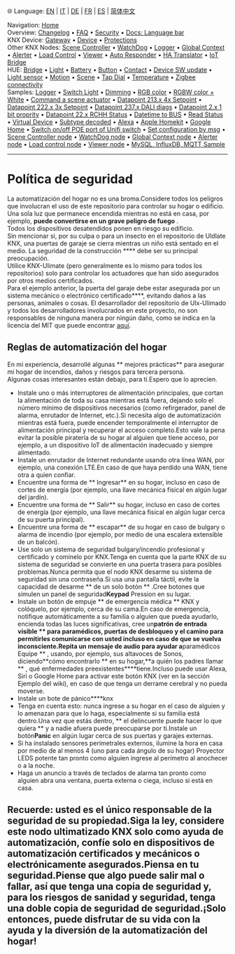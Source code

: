 🌐 Language: [EN](https://supergiovane.github.io/node-red-contrib-knx-ultimate/wiki/SECURITY) | [IT](https://supergiovane.github.io/node-red-contrib-knx-ultimate/wiki/it-SECURITY) | [DE](https://supergiovane.github.io/node-red-contrib-knx-ultimate/wiki/de-SECURITY) | [FR](https://supergiovane.github.io/node-red-contrib-knx-ultimate/wiki/fr-SECURITY) | [ES](https://supergiovane.github.io/node-red-contrib-knx-ultimate/wiki/es-SECURITY) | [简体中文](https://supergiovane.github.io/node-red-contrib-knx-ultimate/wiki/zh-CN-SECURITY)
<!-- NAV START -->
Navigation: [Home](https://supergiovane.github.io/node-red-contrib-knx-ultimate/wiki/Home)  
Overview: [Changelog](https://github.com/Supergiovane/node-red-contrib-knx-ultimate/blob/master/CHANGELOG.md) • [FAQ](https://supergiovane.github.io/node-red-contrib-knx-ultimate/wiki/FAQ-Troubleshoot) • [Security](https://supergiovane.github.io/node-red-contrib-knx-ultimate/wiki/SECURITY) • [Docs: Language bar](https://supergiovane.github.io/node-red-contrib-knx-ultimate/wiki/Docs-Language-Bar)  
KNX Device: [Gateway](https://supergiovane.github.io/node-red-contrib-knx-ultimate/wiki/Gateway-configuration) • [Device](https://supergiovane.github.io/node-red-contrib-knx-ultimate/wiki/Device) • [Protections](https://supergiovane.github.io/node-red-contrib-knx-ultimate/wiki/Protections)  
Other KNX Nodes: [Scene Controller](https://supergiovane.github.io/node-red-contrib-knx-ultimate/wiki/SceneController-Configuration) • [WatchDog](https://supergiovane.github.io/node-red-contrib-knx-ultimate/wiki/WatchDog-Configuration) • [Logger](https://supergiovane.github.io/node-red-contrib-knx-ultimate/wiki/Logger-Configuration) • [Global Context](https://supergiovane.github.io/node-red-contrib-knx-ultimate/wiki/GlobalVariable) • [Alerter](https://supergiovane.github.io/node-red-contrib-knx-ultimate/wiki/Alerter-Configuration) • [Load Control](https://supergiovane.github.io/node-red-contrib-knx-ultimate/wiki/LoadControl-Configuration) • [Viewer](https://supergiovane.github.io/node-red-contrib-knx-ultimate/wiki/knxUltimateViewer) • [Auto Responder](https://supergiovane.github.io/node-red-contrib-knx-ultimate/wiki/KNXAutoResponder) • [HA Translator](https://supergiovane.github.io/node-red-contrib-knx-ultimate/wiki/HATranslator) • [IoT Bridge](https://supergiovane.github.io/node-red-contrib-knx-ultimate/wiki/IoT-Bridge-Configuration)  
HUE: [Bridge](https://supergiovane.github.io/node-red-contrib-knx-ultimate/wiki/HUE%20Bridge%20configuration) • [Light](https://supergiovane.github.io/node-red-contrib-knx-ultimate/wiki/HUE%20Light) • [Battery](https://supergiovane.github.io/node-red-contrib-knx-ultimate/wiki/HUE%20Battery) • [Button](https://supergiovane.github.io/node-red-contrib-knx-ultimate/wiki/HUE%20Button) • [Contact](https://supergiovane.github.io/node-red-contrib-knx-ultimate/wiki/HUE%20Contact%20sensor) • [Device SW update](https://supergiovane.github.io/node-red-contrib-knx-ultimate/wiki/HUE%20Device%20software%20update) • [Light sensor](https://supergiovane.github.io/node-red-contrib-knx-ultimate/wiki/HUE%20Light%20sensor) • [Motion](https://supergiovane.github.io/node-red-contrib-knx-ultimate/wiki/HUE%20Motion) • [Scene](https://supergiovane.github.io/node-red-contrib-knx-ultimate/wiki/HUE%20Scene) • [Tap Dial](https://supergiovane.github.io/node-red-contrib-knx-ultimate/wiki/HUE%20Tapdial) • [Temperature](https://supergiovane.github.io/node-red-contrib-knx-ultimate/wiki/HUE%20Temperature%20sensor) • [Zigbee connectivity](https://supergiovane.github.io/node-red-contrib-knx-ultimate/wiki/HUE%20Zigbee%20connectivity)  
Samples: [Logger](https://supergiovane.github.io/node-red-contrib-knx-ultimate/wiki/Logger-Sample) • [Switch Light](https://supergiovane.github.io/node-red-contrib-knx-ultimate/wiki/-Sample---Switch-light) • [Dimming](https://supergiovane.github.io/node-red-contrib-knx-ultimate/wiki/-Sample---Dimming) • [RGB color](https://supergiovane.github.io/node-red-contrib-knx-ultimate/wiki/-Sample---RGB-Color) • [RGBW color + White](https://supergiovane.github.io/node-red-contrib-knx-ultimate/wiki/-Sample---RGBW-Color-plus-White) • [Command a scene actuator](https://supergiovane.github.io/node-red-contrib-knx-ultimate/wiki/-Sample---Control-a-scene-actuator) • [Datapoint 213.x 4x Setpoint](https://supergiovane.github.io/node-red-contrib-knx-ultimate/wiki/-Sample---DPT213) • [Datapoint 222.x 3x Setpoint](https://supergiovane.github.io/node-red-contrib-knx-ultimate/wiki/-Sample---DPT222) • [Datapoint 237.x DALI diags](https://supergiovane.github.io/node-red-contrib-knx-ultimate/wiki/-Sample---DPT237) • [Datapoint 2.x 1 bit proprity](https://supergiovane.github.io/node-red-contrib-knx-ultimate/wiki/-Sample---DPT2) • [Datapoint 22.x RCHH Status](https://supergiovane.github.io/node-red-contrib-knx-ultimate/wiki/-Sample---DPT22) • [Datetime to BUS](https://supergiovane.github.io/node-red-contrib-knx-ultimate/wiki/-Sample---DateTime-to-BUS) • [Read Status](https://supergiovane.github.io/node-red-contrib-knx-ultimate/wiki/-Sample---Read-value-from-Device) • [Virtual Device](https://supergiovane.github.io/node-red-contrib-knx-ultimate/wiki/-Sample---Virtual-Device) • [Subtype decoded](https://supergiovane.github.io/node-red-contrib-knx-ultimate/wiki/-Sample---Subtype) • [Alexa](https://supergiovane.github.io/node-red-contrib-knx-ultimate/wiki/-Sample---Alexa) • [Apple Homekit](https://supergiovane.github.io/node-red-contrib-knx-ultimate/wiki/-Sample---Apple-Homekit) • [Google Home](https://supergiovane.github.io/node-red-contrib-knx-ultimate/wiki/-Sample---Google-Assistant) • [Switch on/off POE port of Unifi switch](https://supergiovane.github.io/node-red-contrib-knx-ultimate/wiki/-Sample---UnifiPOE) • [Set configuration by msg](https://supergiovane.github.io/node-red-contrib-knx-ultimate/wiki/-Sample-setConfig) • [Scene Controller node](https://supergiovane.github.io/node-red-contrib-knx-ultimate/wiki/Sample-Scene-Node) • [WatchDog node](https://supergiovane.github.io/node-red-contrib-knx-ultimate/wiki/-Sample---WatchDog) • [Global Context node](https://supergiovane.github.io/node-red-contrib-knx-ultimate/wiki/SampleGlobalContextNode) • [Alerter node](https://supergiovane.github.io/node-red-contrib-knx-ultimate/wiki/SampleAlerter) • [Load control node](https://supergiovane.github.io/node-red-contrib-knx-ultimate/wiki/SampleLoadControl) • [Viewer node](https://supergiovane.github.io/node-red-contrib-knx-ultimate/wiki/knxUltimateViewer) • [MySQL, InfluxDB, MQTT Sample](https://supergiovane.github.io/node-red-contrib-knx-ultimate/wiki/Sample-KNX2MQTT-KNX2MySQL-KNX2InfluxDB)
<!-- NAV END -->
---
# Política de seguridad
La automatización del hogar no es una broma.Considere todos los peligros que involucran el uso de este repositorio para controlar su hogar o edificio.
Una sola luz que permanece encendida mientras no está en casa, por ejemplo, **puede convertirse en un grave peligro de fuego** . <br/>
Todos los dispositivos desatendidos ponen en riesgo su edificio. <br/>
Sin mencionar si, por su culpa o para un insecto en el repositorio de Uldlate KNX, una puertas de garaje se cierra mientras un niño está sentado en el medio.
La seguridad de la construcción **** debe ser su principal preocupación. <br/>
Utilice KNX-Ulimate (pero generalmente es lo mismo para todos los repositorios) solo para controlar los actuadores que han sido asegurados por otros medios certificados. <br/>
Para el ejemplo anterior, la puerta del garaje debe estar asegurada por un sistema mecánico o electrónico certificado****, evitando daños a las personas, animales o cosas.
El desarrollador del repositorio de Ulx-Ulimado y todos los desarrolladores involucrados en este proyecto, no son responsables de ninguna manera por ningún daño, como se indica en la licencia del MIT que puede encontrar [aquí](https://github.com/Supergiovane/node-red-contrib-knx-ultimate/blob/master/LICENSE). <br/>
## Reglas de automatización del hogar
En mi experiencia, desarrollé algunas ** mejores prácticas** para asegurar mi hogar de incendios, daños y riesgos para tercera persona. <br/>
Algunas cosas interesantes están debajo, para ti.Espero que lo aprecien. <br/>
- Instale uno o más interruptores de alimentación principales, que cortan la alimentación de toda su casa mientras está fuera, dejando solo el número mínimo de dispositivos necesarios (como refirgerador, panel de alarma, enrutador de Internet, etc.).Si necesita algo de automatización mientras está fuera, puede encender temporalmente el interruptor de alimentación principal y recuperar el acceso completo.Esto vale la pena evitar la posible piratería de su hogar al alguien que tiene acceso, por ejemplo, a un dispositivo IoT de alimentación inadecuado y siempre alimentado.
- Instale un enrutador de Internet redundante usando otra línea WAN, por ejemplo, una conexión LTE.En caso de que haya perdido una WAN, tiene otra a quien confiar.
- Encuentre una forma de ** Ingresar** en su hogar, incluso en caso de cortes de energía (por ejemplo, una llave mecánica fisical en algún lugar del jardín).
- Encuentre una forma de ** Salir** su hogar, incluso en caso de cortes de energía (por ejemplo, una llave mecánica fisical en algún lugar cerca de su puerta principal).
- Encuentre una forma de ** escapar** de su hogar en caso de bulgary o alarma de incendio (por ejemplo, por medio de una escalera extensible de un balcón).
- Use solo un sistema de seguridad bulgary/incendio profesional y certificado y comínelo por KNX.Tenga en cuenta que la parte KNX de su sistema de seguridad se convierte en una puerta trasera para posibles problemas.Nunca permita que el nodo KNX desarme su sistema de seguridad sin una contraseña.Si usa una pantalla táctil, evite la capacidad de desarme ** de un solo botón ** .Cree botones que simulen un panel de seguridad**Keypad** Pression en su lugar.
- Instale un botón de empuje ** de emergencia médica ** KNX y colóquelo, por ejemplo, cerca de su cama.En caso de emergencia, notifique automáticamente a su familia o alguien que pueda ayudarlo, encienda todas las luces significativas, cree un**patrón de entrada visible ** para paramédicos, puertas de desbloqueo y el camino para permitirles comunicarse con usted incluso en caso de que se vuelva inconsciente.Repita un mensaje de audio para ayudar a**paramédicos Equipe ** , usando, por ejemplo, sus altavoces de Sonos, diciendo**cómo encontrarlo ** en su hogar,**a quién los padres llamar ** , qué enfermedades preexistentes****tiene.Incluso puede usar Alexa, Siri o Google Home para activar este botón KNX (ver en la sección Ejemplo del wiki), en caso de que tenga un derrame cerebral y no pueda moverse.
- Instale un bote de pánico****knx
- Tenga en cuenta esto: nunca ingrese a su hogar en el caso de alguien y lo amenazan para que lo haga, especialmente si su familia está dentro.Una vez que estás dentro, ** el delincuente puede hacer lo que quiera ** y a nadie afuera puede preocuparse por ti.Instale un botón**Panic** en algún lugar cerca de sus puertas y garajes externas.
- Si ha instalado sensores perimetrales externos, ilumine la hora en casa por medio de al menos 4 (uno para cada ángulo de su hogar) Proyector LEDS potente tan pronto como alguien ingrese al perímetro al anochecer o a la noche.
- Haga un anuncio a través de teclados de alarma tan pronto como alguien abra una ventana, puerta externa o ciega, incluso si está en casa.
## Recuerde: usted es el único responsable de la seguridad de su propiedad.Siga la ley, considere este nodo ultimatizado KNX solo como ayuda de automatización, confíe solo en dispositivos de automatización certificados y mecánicos o electrónicamente asegurados.Piensa en tu seguridad.Piense que algo puede salir mal o fallar, así que tenga una copia de seguridad y, para los riesgos de sanidad y seguridad, tenga una doble copia de seguridad de seguridad.¡Solo entonces, puede disfrutar de su vida con la ayuda y la diversión de la automatización del hogar!